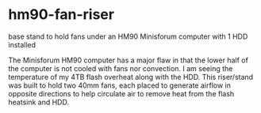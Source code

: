 # hm90-fan-riser
base stand to hold fans under an HM90 Minisforum computer with 1 HDD installed

The Minisforum HM90 computer has a major flaw in that the lower half of the computer is not cooled with fans nor convection. I am seeing the temperature of my 4TB flash overheat along with the HDD. This riser/stand was built to hold two 40mm fans, each placed to generate airflow in opposite directions to help circulate air to remove heat from the flash heatsink and HDD.
